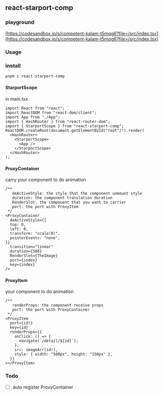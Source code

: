 ## react-starport-comp

### playground
[https://codesandbox.io/s/competent-kalam-t5mqg6?file=/src/index.tsx](https://codesandbox.io/s/competent-kalam-t5mqg6?file=/src/index.tsx)
### Usage
### install
```bash
pnpm i react-starport-comp
```
####  StarportScope
in main.tsx

```tsx
import React from "react";
import ReactDOM from "react-dom/client";
import App from "./App";
import { HashRouter } from "react-router-dom";
import { StarportScope } from "react-starport-comp";
ReactDOM.createRoot(document.getElementById("root")!).render(
  <HashRouter>
    <StarportScope>
      <App />
    </StarportScope>
  </HashRouter>
);
```
#### ProxyContainer
carry your component to do animation

```tsx
/**
   deActiveStyle: the style that the component unmount style
   duration: the component translation duration
   RenderSlot: the component that you want to carrier
   port: the port with ProxyItem
 */
<ProxyContainer
  deActiveStyle={{
  top: 0,
  left: 0,
  transform: "scale(0)",
  pointerEvents: "none",
}}
  transition="linear"
  duration={500}
  RenderSlot={TheImage}
  port={index}
  key={index}
/>
```
#### ProxyItem
your component to do animation

```tsx
/**
   renderProps: the component receive props
   port: the port with ProxyContainer
 */
<ProxyItem
  port={id!}
  key={id}
  renderProps={{
    onClick: () => {
      navigate(`/detail/${id}`);
    },
    src: imageArr[id!],
    style: { width: "500px", height: "150px" },
  }}
></ProxyItem>
```
### Todo
- [ ] auto register ProxyContainer 